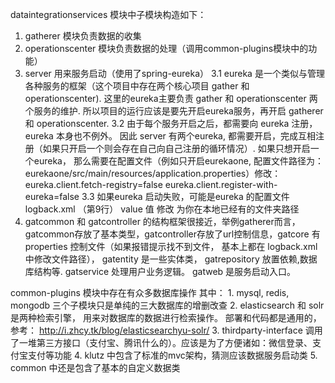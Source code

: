 

dataintegrationservices 模块中子模块构造如下：
 1. gatherer 模块负责数据的收集
 2. operationscenter 模块负责数据的处理（调用common-plugins模块中的功能）
 3. server 用来服务启动（使用了spring-eureka）
    3.1 eureka 是一个类似与管理各种服务的框架（这个项目中存在两个核心项目 gather 和 operationscenter). 这里的eureka主要负责 gather 和 operationscenter 两个服务的维护. 所以项目的运行应该是要先开启eureka服务，再开启 gatherer 和 operationscenter.
    3.2 由于每个服务开启之后，都需要向 eureka 注册， eureka 本身也不例外。 因此 server 有两个eureka, 都需要开启，完成互相注册（如果只开启一个则会存在自己向自己注册的循环情况）. 如果只想开启一个eureka， 那么需要在配置文件（例如只开启eurekaone, 配置文件路径为：eurekaone/src/main/resources/application.properties）修改：
      eureka.client.fetch-registry=false
      eureka.client.register-with-eureka=false
     3.3 如果eureka 启动失败，可能是eureka 的配置文件logback.xml （第9行） 
          <property name="log_home" value="/home/gavin/workspace/info" /> 
          value 值 修改 为你在本地已经有的文件夹路径
 4. gatcommon 和 gatcontroller 的结构框架很接近，举例gatherer而言， gatcommon存放了基本类型，gatcontroller存放了url控制信息，gatcore 有properties 控制文件（如果报错提示找不到文件， 基本上都在 logback.xml 中修改文件路径）， gatentity 是一些实体类， gatrepository 放置依赖,数据库结构等. gatservice 处理用户业务逻辑。 gatweb 是服务启动入口。
 
 
 
 common-plugins 模块中存在有众多数据库操作
 其中： 1. mysql, redis, mongodb 三个子模块只是单纯的三大数据库的增删改查
       2. elasticsearch 和 solr 是两种检索引擎， 用来对数据库的数据进行检索操作。 部署和代码都是通用的，参考：              http://i.zhcy.tk/blog/elasticsearchyu-solr/
       3. thirdparty-interface 调用了一堆第三方接口（支付宝、腾讯什么的）。应该是为了方便诸如：微信登录、支付宝支付等功能
       4. klutz 中包含了标准的mvc架构，猜测应该数据服务启动类
       5. common 中还是包含了基本的自定义数据类

